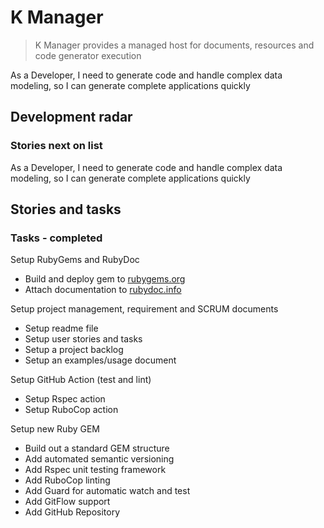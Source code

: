 # K Manager

> K Manager provides a managed host for documents, resources and code generator execution

As a Developer, I need to generate code and handle complex data modeling, so I can generate complete applications quickly

## Development radar

### Stories next on list

As a Developer, I need to generate code and handle complex data modeling, so I can generate complete applications quickly

## Stories and tasks

### Tasks - completed

Setup RubyGems and RubyDoc

- Build and deploy gem to [rubygems.org](https://rubygems.org/gems/k_manager)
- Attach documentation to [rubydoc.info](https://rubydoc.info/github/to-do-/k_manager/master)

Setup project management, requirement and SCRUM documents

- Setup readme file
- Setup user stories and tasks
- Setup a project backlog
- Setup an examples/usage document

Setup GitHub Action (test and lint)

- Setup Rspec action
- Setup RuboCop action

Setup new Ruby GEM

- Build out a standard GEM structure
- Add automated semantic versioning
- Add Rspec unit testing framework
- Add RuboCop linting
- Add Guard for automatic watch and test
- Add GitFlow support
- Add GitHub Repository
